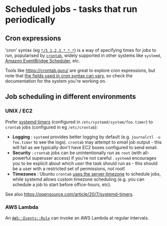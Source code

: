 # Scheduled jobs - tasks that run periodically

## Cron expressions

'cron' syntax (eg [`*/5 1,2,3 * * *`](https://crontab.guru/#*/5_1,2,3_*_*_*)) is a way of specifying times for jobs to run, popularised by [`crontab`](https://en.wikipedia.org/wiki/Cron#Overview), widely supported in other systems like `systemd`, [Amazon EventBridge Scheduler](https://docs.aws.amazon.com/scheduler/latest/UserGuide/schedule-types.html#cron-based), etc.

Tools like https://crontab.guru/ are great to explore cron expressions, but note that [the fields used in cron syntax can vary](https://github.com/guardian/ophan-geoip-db-refresher/pull/3#discussion_r638614229), so check the documentation for the system you're working on.

## Job scheduling in different environments

### UNIX / EC2

Prefer [systemd timers](https://askubuntu.com/a/1051208/17211) (configured in `/etc/systemd/system/foo.timer`) to `crontab` jobs (configured in eg `/etc/crontab`):

* **Logging** : `systemd` provides better logging by default (e.g. `journalctl -u foo.timer` to see the logs). `crontab` may attempt to _email_ job output - this will fail as we typically don't have EC2 boxes configured to send email.
* **Security** : `crontab` jobs can be unintentionally run as `root` (with all-powerful superuser access) if you're not careful . `systemd` encourages you to be explicit about which _user_ the task should run as - this should be a user with a restricted set of permissions, not root!
* **Timezones** : Ubuntu `crontab` [uses the server timezone](https://github.com/guardian/deploy-tools-platform/pull/533) to schedule jobs, while systemd allows custom timezone scheduling (e.g. you can schedule a job to start before office-hours, etc).

See also https://opensource.com/article/20/7/systemd-timers.

### AWS Lambda

An [`AWS::Events::Rule`](https://docs.aws.amazon.com/AWSCloudFormation/latest/UserGuide/aws-resource-events-rule.html) can invoke an AWS Lambda at regular intervals.
